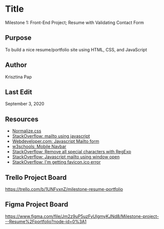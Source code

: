 # Title
Milestone 1: Front-End Project; Resume with Validating Contact Form

## Purpose
To build a nice resume/portfolio site using HTML, CSS, and JavaScript

## Author
Krisztina Pap

## Last Edit
September 3, 2020

## Resources
- [Normalize.css](https://cssreset.com/scripts/normalize-css/)
- [StackOverflow: mailto using javascript](https://stackoverflow.com/questions/21028939/mailto-using-javascript)
- [Webdeveloper.com: Javascript Mailto form](https://www.webdeveloper.com/d/229947-javascript-mailto-form)
- [w3schools: Mobile Navbar](https://www.w3schools.com/howto/tryit.asp?filename=tryhow_js_mobile_navbar)
- [StackOverflow: Remove all special characters with RegExp](https://stackoverflow.com/questions/4374822/remove-all-special-characters-with-regexp)
- [StackOverflow: Javascript mailto using window open](https://stackoverflow.com/questions/21461589/javascript-mailto-using-window-open)
- [StackOverflow: I'm getting favicon.ico error](https://stackoverflow.com/questions/31075893/im-getting-favicon-ico-error/)


## Trello Project Board
https://trello.com/b/1UNFvxnZ/milestone-resume-portfolio

## Figma Project Board
https://www.figma.com/file/Jm2z9uP5uzFyUlgmyKJNd8/Milestone-project---Resume%2Fportfolio?node-id=0%3A1
